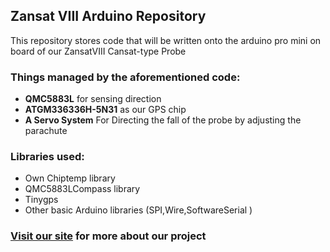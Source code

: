 ## Zansat VIII Arduino Repository

This repository stores code that will be written onto the arduino pro mini on board of our ZansatVIII Cansat-type Probe

### Things managed by the aforementioned code:
- **QMC5883L** for sensing direction
- **ATGM336336H-5N31** as our GPS chip
- **A Servo System** For Directing the fall of the probe by adjusting the parachute

### Libraries used:
- Own Chiptemp library
- QMC5883LCompass library 
- Tinygps
- Other basic Arduino libraries (SPI,Wire,SoftwareSerial )


### [Visit our site](https://www.zansat-viii.nl) for more about our project
